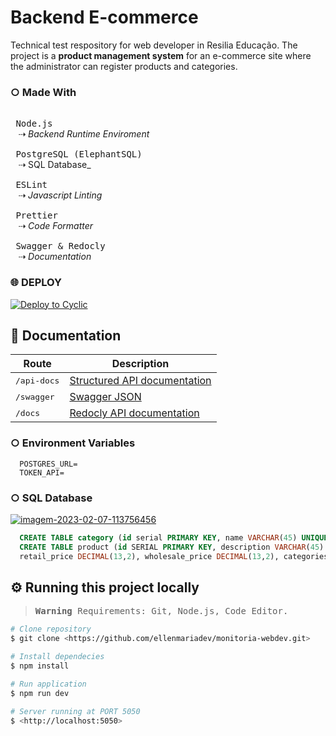 # Backend E-commerce
Technical test respository for web developer in Resilia Educação.
The project is a **product management system** for an e-commerce site where the administrator can register products and categories.

 ### ○ Made With 
  <kbd> <br> Node.js <br> </kbd> ⇢ _Backend Runtime Enviroment_\
  <kbd> <br> PostgreSQL (ElephantSQL) <br> </kbd> ⇢ SQL Database_\
  <kbd> <br> ESLint <br> </kbd> ⇢ _Javascript Linting_\
  <kbd> <br> Prettier <br> </kbd> ⇢ _Code Formatter_\
  <kbd> <br> Swagger & Redocly <br> </kbd> ⇢ _Documentation_

 ### 🌐 DEPLOY 
 
[![Deploy to Cyclic](https://deploy.cyclic.app/button.svg)](https://monitoria-webdev.cyclic.app/)


## 📑 Documentation

 | Route | Description |
 | ----- | ----------- |
 | <kbd> /api-docs </kbd> | [Structured API documentation](https://monitoria-webdev.cyclic.app/api-docs/) |
 | <kbd> /swagger </kbd>  | [Swagger JSON](https://monitoria-webdev.cyclic.app/swagger/) |
 | <kbd> /docs </kbd>     | [Redocly API documentation](https://monitoria-webdev.cyclic.app/docs/) 

 ### ○ Environment Variables
```
  POSTGRES_URL=
  TOKEN_API=
```

### ○ SQL Database

<a href="https://ibb.co/ssjSLXM"><img src="https://i.ibb.co/mhJsQPM/imagem-2023-02-07-113756456.png" alt="imagem-2023-02-07-113756456" border="0" /></a>

```sql
  CREATE TABLE category (id serial PRIMARY KEY, name VARCHAR(45) UNIQUE NOT NULL);
  CREATE TABLE product (id SERIAL PRIMARY KEY, description VARCHAR(45) UNIQUE NOT NULL, 
  retail_price DECIMAL(13,2), wholesale_price DECIMAL(13,2), categories json);
```


## ⚙️ Running this project locally

<samp>
  
> **Warning** 
> Requirements: Git, Node.js, Code Editor.

</samp>

```bash
# Clone repository
$ git clone <https://github.com/ellenmariadev/monitoria-webdev.git>

# Install dependecies
$ npm install

# Run application 
$ npm run dev

# Server running at PORT 5050
$ <http://localhost:5050>
```
